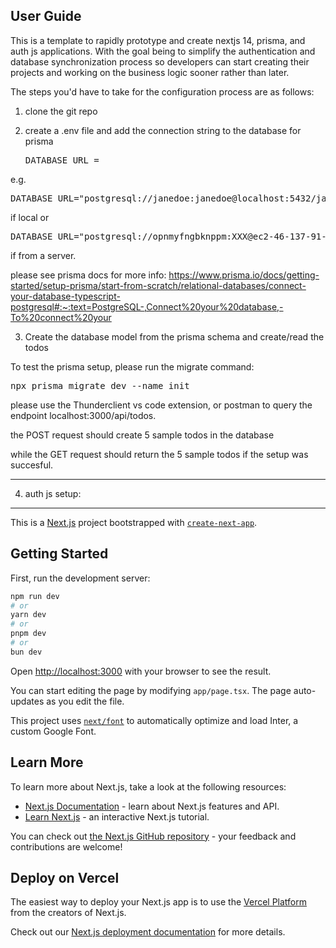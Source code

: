 ## User Guide

This is a template to rapidly prototype and create nextjs 14, prisma, and auth js applications.
With the goal being to simplify the authentication and database synchronization process so developers can start creating their projects and working on the business logic sooner rather than later.

The steps you'd have to take for the configuration process are as follows:

1. clone the git repo

2. create a .env file and add the connection string to the database for prisma
   <pre>DATABASE_URL = <postgres connection string></postgres></pre>

  e.g. 
  <pre>DATABASE_URL="postgresql://janedoe:janedoe@localhost:5432/janedoe?schema=hello-prisma"</pre>
  if local or
  <pre>DATABASE_URL="postgresql://opnmyfngbknppm:XXX@ec2-46-137-91-216.eu-west-1.compute.amazonaws.com:5432/d50rgmkqi2ipus?schema=hello-prisma"</pre>
  if from a server.

  please see prisma docs for more info:
  https://www.prisma.io/docs/getting-started/setup-prisma/start-from-scratch/relational-databases/connect-your-database-typescript-postgresql#:~:text=PostgreSQL-,Connect%20your%20database,-To%20connect%20your

3. Create the database model from the prisma schema and create/read the todos

  To test the prisma setup, please run the migrate command: 
  <pre>npx prisma migrate dev --name init</pre>

  please use the Thunderclient vs code extension, or postman to query the endpoint localhost:3000/api/todos.
  
  the POST request should create 5 sample todos in the database
  
  while the GET request should return the 5 sample todos if the setup was succesful.

-----
 4. auth js setup:


-----

This is a [Next.js](https://nextjs.org/) project bootstrapped with [`create-next-app`](https://github.com/vercel/next.js/tree/canary/packages/create-next-app).

## Getting Started

First, run the development server:

```bash
npm run dev
# or
yarn dev
# or
pnpm dev
# or
bun dev
```

Open [http://localhost:3000](http://localhost:3000) with your browser to see the result.

You can start editing the page by modifying `app/page.tsx`. The page auto-updates as you edit the file.

This project uses [`next/font`](https://nextjs.org/docs/basic-features/font-optimization) to automatically optimize and load Inter, a custom Google Font.

## Learn More

To learn more about Next.js, take a look at the following resources:

- [Next.js Documentation](https://nextjs.org/docs) - learn about Next.js features and API.
- [Learn Next.js](https://nextjs.org/learn) - an interactive Next.js tutorial.

You can check out [the Next.js GitHub repository](https://github.com/vercel/next.js/) - your feedback and contributions are welcome!

## Deploy on Vercel

The easiest way to deploy your Next.js app is to use the [Vercel Platform](https://vercel.com/new?utm_medium=default-template&filter=next.js&utm_source=create-next-app&utm_campaign=create-next-app-readme) from the creators of Next.js.

Check out our [Next.js deployment documentation](https://nextjs.org/docs/deployment) for more details.
